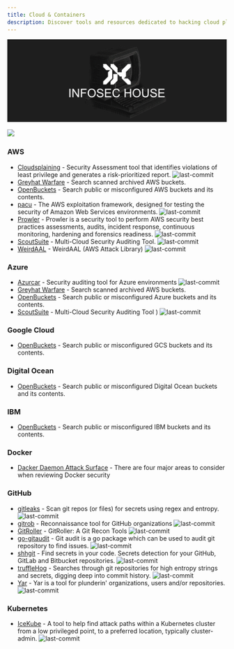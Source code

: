 ```yaml
---
title: Cloud & Containers
description: Discover tools and resources dedicated to hacking cloud platforms.
---
```


![](/assets/headers/header-logo.png)

![](https://img.shields.io/badge/Tools%20%26%20Resources%20Available-18-757575?style=for-the-badge)

### AWS

* [Cloudsplaining](https://github.com/salesforce/cloudsplaining) - Security Assessment tool that identifies violations of least privilege and generates a risk-prioritized report. ![last-commit](https://img.shields.io/github/last-commit/salesforce/cloudsplaining?style=flat)
* [Greyhat Warfare](https://buckets.grayhatwarfare.com/) - Search scanned archived AWS buckets.
* [OpenBuckets](https://openbuckets.io/) - Search public or misconfigured AWS buckets and its contents. 
* [pacu](https://github.com/RhinoSecurityLabs/pacu) - The AWS exploitation framework, designed for testing the security of Amazon Web Services environments. ![last-commit](https://img.shields.io/github/last-commit/RhinoSecurityLabs/pacu?style=flat)
* [Prowler](https://github.com/toniblyx/prowler) - Prowler is a security tool to perform AWS security best practices assessments, audits, incident response, continuous monitoring, hardening and forensics readiness. ![last-commit](https://img.shields.io/github/last-commit/toniblyx/prowler?style=flat)
* [ScoutSuite](https://github.com/nccgroup/ScoutSuite) - Multi-Cloud Security Auditing Tool. ![last-commit](https://img.shields.io/github/last-commit/nccgroup/ScoutSuite?style=flat)
* [WeirdAAL](https://github.com/carnal0wnage/weirdAAL) - WeirdAAL (AWS Attack Library) ![last-commit](https://img.shields.io/github/last-commit/carnal0wnage/weirdAAL?style=flat)

### Azure

* [Azurcar](https://github.com/nccgroup/azucar) - Security auditing tool for Azure environments ![last-commit](https://img.shields.io/github/last-commit/nccgroup/azucar?style=flat)
* [Greyhat Warfare](https://buckets.grayhatwarfare.com/) - Search scanned archived AWS buckets.
* [OpenBuckets](https://openbuckets.io/) - Search public or misconfigured Azure buckets and its contents. 
* [ScoutSuite](https://github.com/nccgroup/ScoutSuite) - Multi-Cloud Security Auditing Tool ) ![last-commit](https://img.shields.io/github/last-commit/nccgroup/ScoutSuite?style=flat)

### Google Cloud

* [OpenBuckets](https://openbuckets.io/) - Search public or misconfigured GCS buckets and its contents. 


### Digital Ocean

* [OpenBuckets](https://openbuckets.io/) - Search public or misconfigured Digital Ocean buckets and its contents. 


### IBM
* [OpenBuckets](https://openbuckets.io/) - Search public or misconfigured IBM buckets and its contents. 


### Docker

* [Dacker Daemon Attack Surface](https://docs.docker.com/engine/security/#docker-daemon-attack-surface) - There are four major areas to consider when reviewing Docker security 


### GitHub

* [gitleaks](https://github.com/zricethezav/gitleaks) - Scan git repos \(or files\) for secrets using regex and entropy. ![last-commit](https://img.shields.io/github/last-commit/zricethezav/gitleaks?style=flat)
* [gitrob](https://github.com/michenriksen/gitrob) - Reconnaissance tool for GitHub organizations ![last-commit](https://img.shields.io/github/last-commit/michenriksen/gitrob?style=flat)
* [GitRoller](https://github.com/mansoorr123/GitRoller) - GitRoller: A Git Recon Tools ![last-commit](https://img.shields.io/github/last-commit/mansoorr123/GitRoller?style=flat)
* [go-gitaudit](https://github.com/r-pai/go-gitaudit) - Git audit is a go package which can be used to audit git repository to find issues. ![last-commit](https://img.shields.io/github/last-commit/r-pai/go-gitaudit?style=flat)
* [shhgit](https://github.com/eth0izzle/shhgit) - Find secrets in your code. Secrets detection for your GitHub, GitLab and Bitbucket repositories. ![last-commit](https://img.shields.io/github/last-commit/eth0izzle/shhgit?style=flat)
* [truffleHog](https://github.com/trufflesecurity/truffleHog) - Searches through git repositories for high entropy strings and secrets, digging deep into commit history. ![last-commit](https://img.shields.io/github/last-commit/trufflesecurity/truffleHog?style=flat)
* [Yar](https://github.com/nielsing/yar) - Yar is a tool for plunderin' organizations, users and/or repositories. ![last-commit](https://img.shields.io/github/last-commit/nielsing/yar?style=flat)


### Kubernetes

* [IceKube](https://github.com/WithSecureLabs/IceKube) - A tool to help find attack paths within a Kubernetes cluster from a low privileged point, to a preferred location, typically cluster-admin. ![last-commit](https://img.shields.io/github/last-commit/WithSecureLabs/IceKube?style=flat)

